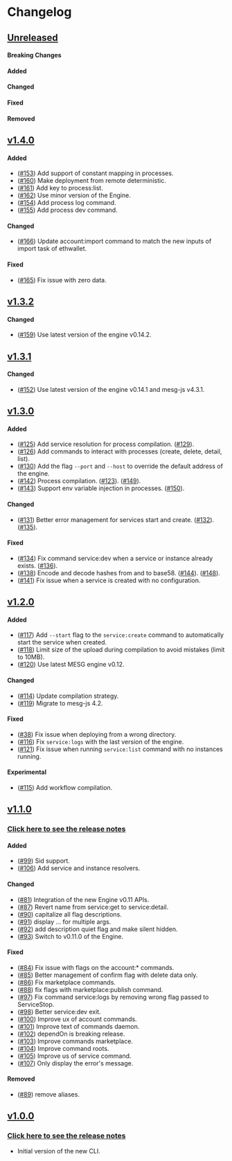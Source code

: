 # Changelog

## [Unreleased](https://github.com/mesg-foundation/cli/compare/master...dev)

#### Breaking Changes
#### Added
#### Changed
#### Fixed
#### Removed

## [v1.4.0](https://github.com/mesg-foundation/cli/releases/tag/v1.4.0)

#### Added

- ([#153](https://github.com/mesg-foundation/cli/pull/153)) Add support of constant mapping in processes.
- ([#160](https://github.com/mesg-foundation/cli/pull/160)) Make deployment from remote deterministic.
- ([#161](https://github.com/mesg-foundation/cli/pull/161)) Add key to process:list.
- ([#162](https://github.com/mesg-foundation/cli/pull/162)) Use minor version of the Engine.
- ([#154](https://github.com/mesg-foundation/cli/pull/154)) Add process log command.
- ([#155](https://github.com/mesg-foundation/cli/pull/155)) Add process dev command.

#### Changed

- ([#166](https://github.com/mesg-foundation/cli/pull/166)) Update account:import command to match the new inputs of import task of ethwallet.

#### Fixed

- ([#165](https://github.com/mesg-foundation/cli/pull/165)) Fix issue with zero data.

## [v1.3.2](https://github.com/mesg-foundation/cli/releases/tag/v1.3.2)

#### Changed

- ([#159](https://github.com/mesg-foundation/cli/pull/159)) Use latest version of the engine v0.14.2.

## [v1.3.1](https://github.com/mesg-foundation/cli/releases/tag/v1.3.1)

#### Changed

- ([#152](https://github.com/mesg-foundation/cli/pull/152)) Use latest version of the engine v0.14.1 and mesg-js v4.3.1.

## [v1.3.0](https://github.com/mesg-foundation/cli/releases/tag/v1.3.0)

#### Added

- ([#125](https://github.com/mesg-foundation/cli/pull/125)) Add service resolution for process compilation. ([#129](https://github.com/mesg-foundation/cli/pull/129)).
- ([#126](https://github.com/mesg-foundation/cli/pull/126)) Add commands to interact with processes (create, delete, detail, list).
- ([#130](https://github.com/mesg-foundation/cli/pull/130)) Add the flag `--port` and `--host` to override the default address of the engine.
- ([#142](https://github.com/mesg-foundation/cli/pull/142)) Process compilation. ([#123](https://github.com/mesg-foundation/cli/pull/123)). ([#149](https://github.com/mesg-foundation/cli/pull/149)).
- ([#143](https://github.com/mesg-foundation/cli/pull/143)) Support env variable injection in processes. ([#150](https://github.com/mesg-foundation/cli/pull/150)).

#### Changed

- ([#131](https://github.com/mesg-foundation/cli/pull/131)) Better error management for services start and create. ([#132](https://github.com/mesg-foundation/cli/pull/132)). ([#135](https://github.com/mesg-foundation/cli/pull/135)).

#### Fixed

- ([#134](https://github.com/mesg-foundation/cli/pull/134)) Fix command service:dev when a service or instance already exists. ([#136](https://github.com/mesg-foundation/cli/pull/136)).
- ([#138](https://github.com/mesg-foundation/cli/pull/138)) Encode and decode hashes from and to base58. ([#144](https://github.com/mesg-foundation/cli/pull/144)). ([#148](https://github.com/mesg-foundation/cli/pull/148)).
- ([#141](https://github.com/mesg-foundation/cli/pull/141)) Fix issue when a service is created with no configuration.

## [v1.2.0](https://github.com/mesg-foundation/cli/releases/tag/v1.2.0)

#### Added

- ([#117](https://github.com/mesg-foundation/cli/pull/117)) Add `--start` flag to the `service:create` command to automatically start the service when created.
- ([#118](https://github.com/mesg-foundation/cli/pull/118)) Limit size of the upload during compilation to avoid mistakes (limit to 10MB).
- ([#120](https://github.com/mesg-foundation/cli/pull/120)) Use latest MESG engine v0.12.

#### Changed

- ([#114](https://github.com/mesg-foundation/cli/pull/114)) Update compilation strategy.
- ([#119](https://github.com/mesg-foundation/cli/pull/119)) Migrate to mesg-js 4.2.

#### Fixed

- ([#38](https://github.com/mesg-foundation/cli/issues/38)) Fix issue when deploying from a wrong directory.
- ([#116](https://github.com/mesg-foundation/cli/pull/116)) Fix `service:logs` with the last version of the engine.
- ([#121](https://github.com/mesg-foundation/cli/pull/121)) Fix issue when running `service:list` command with no instances running.

#### Experimental

- ([#115](https://github.com/mesg-foundation/cli/pull/115)) Add workflow compilation.

## [v1.1.0](https://github.com/mesg-foundation/cli/releases/tag/v1.1.0)

### [Click here to see the release notes](https://forum.mesg.com/t/release-notes-of-engine-v0-11-cli-v1-1-and-js-library-v4/339)

#### Added

- ([#99](https://github.com/mesg-foundation/cli/pull/99)) Sid support.
- ([#106](https://github.com/mesg-foundation/cli/pull/106)) Add service and instance resolvers.

#### Changed

- ([#81](https://github.com/mesg-foundation/cli/pull/81)) Integration of the new Engine v0.11 APIs.
- ([#87](https://github.com/mesg-foundation/cli/pull/87)) Revert name from service:get to service:detail.
- ([#90](https://github.com/mesg-foundation/cli/pull/90)) capitalize all flag descriptions.
- ([#91](https://github.com/mesg-foundation/cli/pull/91)) display ... for multiple args.
- ([#92](https://github.com/mesg-foundation/cli/pull/92)) add description quiet flag and make silent hidden.
- ([#93](https://github.com/mesg-foundation/cli/pull/93)) Switch to v0.11.0 of the Engine.

#### Fixed

- ([#84](https://github.com/mesg-foundation/cli/pull/84)) Fix issue with flags on the account:* commands.
- ([#85](https://github.com/mesg-foundation/cli/pull/85)) Better management of confirm flag with delete data only.
- ([#86](https://github.com/mesg-foundation/cli/pull/86)) Fix marketplace commands.
- ([#88](https://github.com/mesg-foundation/cli/pull/88)) fix flags with marketplace:publish command.
- ([#97](https://github.com/mesg-foundation/cli/pull/97)) Fix command service:logs by removing wrong flag passed to ServiceStop.
- ([#98](https://github.com/mesg-foundation/cli/pull/98)) Better service:dev exit.
- ([#100](https://github.com/mesg-foundation/cli/pull/100)) Improve ux of account commands.
- ([#101](https://github.com/mesg-foundation/cli/pull/101)) Improve text of commands daemon.
- ([#102](https://github.com/mesg-foundation/cli/pull/102)) dependOn is breaking release.
- ([#103](https://github.com/mesg-foundation/cli/pull/103)) Improve commands marketplace.
- ([#104](https://github.com/mesg-foundation/cli/pull/104)) Improve command roots.
- ([#105](https://github.com/mesg-foundation/cli/pull/105)) Improve us of service command.
- ([#107](https://github.com/mesg-foundation/cli/pull/107)) Only display the error's message.

#### Removed

- ([#89](https://github.com/mesg-foundation/cli/pull/89)) remove aliases.

## [v1.0.0](https://github.com/mesg-foundation/cli/releases/tag/v1.0.0)

### [Click here to see the release notes](https://forum.mesg.com/t/mesg-engine-v0-10-js-cli-and-js-library-v3-0-0-release-notes/317)
- Initial version of the new CLI.
